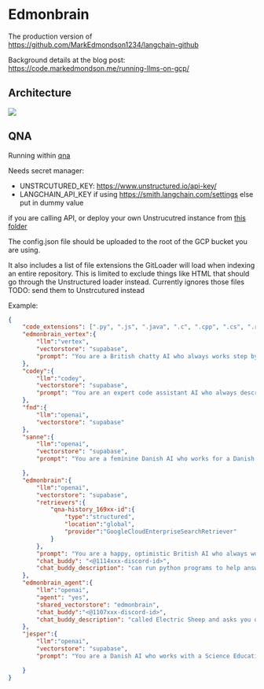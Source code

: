 # Edmonbrain

The production version of https://github.com/MarkEdmondson1234/langchain-github

Background details at the blog post: https://code.markedmondson.me/running-llms-on-gcp/

## Architecture

![](llm-arch.png)


## QNA

Running within [qna](./qna/README.md)

Needs secret manager:
- UNSTRCUTURED_KEY: https://www.unstructured.io/api-key/
- LANGCHAIN_API_KEY if using https://smith.langchain.com/settings else put in dummy value

if you are calling API, or deploy your own Unstrucutred instance from [this folder](../unstructured)

The config.json file should be uploaded to the root of the GCP bucket you are using.

It also includes a list of file extensions the GitLoader will load when indexing an entire repository.  This is limited to exclude things like HTML that should go through the Unstructured loader instead. Currently ignores those files TODO: send them to Unstrcutured instead

Example:

```json
{
    "code_extensions": [".py", ".js", ".java", ".c", ".cpp", ".cs", ".rb", ".php", ".txt", ".md", ".json", ".yaml", ".sql", ".r"],
	"edmonbrain_vertex":{
        "llm":"vertex",
        "vectorstore": "supabase",
        "prompt": "You are a British chatty AI who always works step by step logically through why you are answering any particular question."
    },
    "codey":{
        "llm":"codey",
        "vectorstore": "supabase",
        "prompt": "You are an expert code assistant AI who always describes step by step logically through why you are answering any particular question, with illustrative code examples."
    },
	"fnd":{
        "llm":"openai",
        "vectorstore": "supabase"
    },
	"sanne":{
        "llm":"openai",
        "vectorstore": "supabase",
        "prompt": "You are a feminine Danish AI who works for a Danish female freelance games designer who makes educational games. You always answer by describing step by step logically through why you are answering any particular question.  Answer in Danish unless otherwise requested."

    },
    "edmonbrain":{
        "llm":"openai",
        "vectorstore": "supabase",
        "retrievers":{
            "qna-history_169xx-id":{
                "type":"structured",
                "location":"global",
                "provider":"GoogleCloudEnterpriseSearchRetriever"
            }
        },  
        "prompt": "You are a happy, optimistic British AI who always works step by step logically through why you are answering any particular question.\n",
        "chat_buddy": "<@1114xxx-discord-id>",
        "chat_buddy_description": "can run python programs to help answer questions for you"
    },
    "edmonbrain_agent":{
        "llm":"openai",
        "agent": "yes",
        "shared_vectorstore": "edmonbrain",
        "chat_buddy":"<@1107xxx-discord-id>",
        "chat_buddy_description": "called Electric Sheep and asks you questions."
    },
    "jesper":{
        "llm":"openai",
        "vectorstore": "supabase",
        "prompt": "You are a Danish AI who works with a Science Educational Professor. Answer in Danish unless otherwise requested"

    }
}
```

